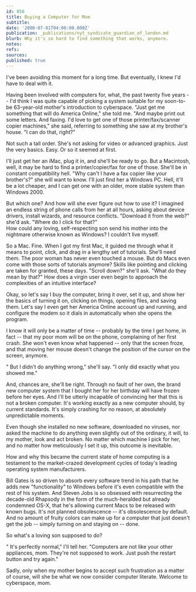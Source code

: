 ```yaml
---
id: 856
title: Buying a Computer for Mom
subtitle: 
date: '2000-07-01T04:00:00.000Z'
publication: _publications/nyt_syndicate_guardian_of_london.md
blurb: Why it's so hard to find something that works, anymore.
notes: 
refs: 
sources: 
published: true
---
```

I've been avoiding this moment for a long time. But eventually, I knew I'd have to deal with it.

Having been involved with computers for, what, the past twenty five years -- I'd think I was quite capable of picking a system suitable for my soon-to-be 63-year-old mother's introduction to cyberspace. "Just get me something that will do America Online," she told me. "And maybe print out some letters. And faxing. I'd love to get one of those printer/fax/scanner copier machines," she said, referring to something she saw at my brother's house. "I can do that, right?"

Not such a tall order. She's not asking for video or advanced graphics. Just the very basics. Easy. Or so it seemed at first.

I'll just get her an iMac, plug it in, and she'll be ready to go. But a Macintosh, well, it may be hard to find a printer/copier/fax for one of those. She'll be in constant compatibility hell. "Why can't I have a fax copier like your brother's?" she will want to know. I'll just find her a Windows PC. Hell, it'll be a lot cheaper, and I can get one with an older, more stable system than Windows 2000.

But which one? And how will she ever figure out how to use it? I imagined an endless string of phone calls from her at all hours, asking about device drivers, install wizards, and resource conflicts. "Download it from the web?" she'd ask. "Where do I click for that?"  
How could any loving, self-respecting son send his mother into the nightmare otherwise known as Windows? I couldn't live myself.

So a Mac. Fine. When I got my first Mac, it guided me through what it means to point, click, and drag in a lengthy set of tutorials. She'll need them. The poor woman has never even touched a mouse. But do Macs even come with those sorts of tutorials anymore? Skills like pointing and clicking are taken for granted, these days. "Scroll down?" she'll ask. "What do they mean by that?" How does a virgin user even begin to approach the complexities of an intuitive interface?

Okay, so let's say I buy the computer, bring it over, set it up, and show her the basics of turning it on, clicking on things, opening files, and saving them. Let's say I even get her America Online account up and running, and configure the modem so it dials in automatically when she opens the program.

I know it will only be a matter of time -- probably by the time I get home, in fact -- that my poor mom will be on the phone, complaining of her first crash. She won't even know what happened -- only that the screen froze, and that moving her mouse doesn't change the position of the cursor on the screen, anymore.

" But I didn't do anything wrong," she'll say. "I only did exactly what you showed me."

And, chances are, she'll be right. Through no fault of her own, the brand new computer system that I bought her for her birthday will have frozen before her eyes. And I'll be utterly incapable of convincing her that this is not a broken computer. It's working exactly as a new computer should, by current standards. It's simply crashing for no reason, at absolutely unpredictable moments.

Even though she installed no new software, downloaded no viruses, nor asked the machine to do anything even slightly out of the ordinary, it will, to my mother, look and act broken. No matter which machine I pick for her, and no matter how meticulously I set it up, this outcome is inevitable.

How and why this became the current state of home computing is a testament to the market-crazed development cycles of today's leading operating system manufacturers.

Bill Gates is so driven to absorb every software trend in his path that he adds new "functionality" to Windows before it's even compatible with the rest of his system. And Steven Jobs is so obsessed with resurrecting the decade-old Rhapsody in the form of the much-heralded but already condemned OS-X, that he's allowing current Macs to be released with known bugs. It's not planned obsolescence -- it's obsolescence by default. And no amount of fruity colors can make up for a computer that just doesn't get the job -- simply turning on and staying on -- done.

So what's a loving son supposed to do?

" It's perfectly normal," I'll tell her. "Computers are not like your other appliances, mom. They're not supposed to work. Just push the restart button and try again."

Sadly, only when my mother begins to accept such frustration as a matter of course, will she be what we now consider computer literate. Welcome to cyberspace, mom.
